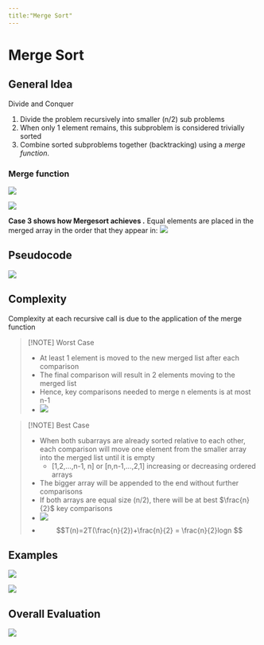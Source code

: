 ```yaml
---
title:"Merge Sort"
---
```

# Merge Sort
## General Idea
Divide and Conquer
1. Divide the problem recursively into smaller (n/2) sub problems
2. When only 1 element remains, this subproblem is considered trivially sorted
3. Combine sorted subproblems together (backtracking) using a _merge function_.

### Merge function
![](https://i.imgur.com/9277bZh.png)

![](https://i.imgur.com/FjYLTRc.png)

**Case 3 shows how Mergesort achieves [](005%20Sorting%20Algorithms.md#^85ee66%20%7Cstability).** Equal elements are placed in the merged array in the order that they appear in:
![](https://i.imgur.com/uLjOcjg.png)

## Pseudocode
![](https://i.imgur.com/ugtAtdh.png)

## Complexity
Complexity at each recursive call is due to the application of the merge function

> [!NOTE] Worst Case
> - At least 1 element is moved to the new merged list after each comparison
> - The final comparison will result in 2 elements moving to the merged list
> - Hence, key comparisons needed to merge n elements is at most n-1
> - ![](https://i.imgur.com/NQwgyjU.png)	

> [!NOTE] Best Case
> - When both subarrays are already sorted relative to each other, each comparison will move one element from the smaller array into the merged list until it is empty
> 	- [1,2,...,n-1, n] or [n,n-1,...,2,1] increasing or decreasing ordered arrays
> - The bigger array will be appended to the end without further comparisons
> - If both arrays are equal size (n/2), there will be at best $\frac{n}{2}$ key comparisons
> - ![](https://i.imgur.com/Bl84J7j.png)
> - $$T(n)=2T(\frac{n}{2})+\frac{n}{2} = \frac{n}{2}logn $$

## Examples
![](https://i.imgur.com/K53iqhn.png)

![](https://i.imgur.com/jt6AttX.png)

## Overall Evaluation
![](https://i.imgur.com/Y9nfB9E.png)
